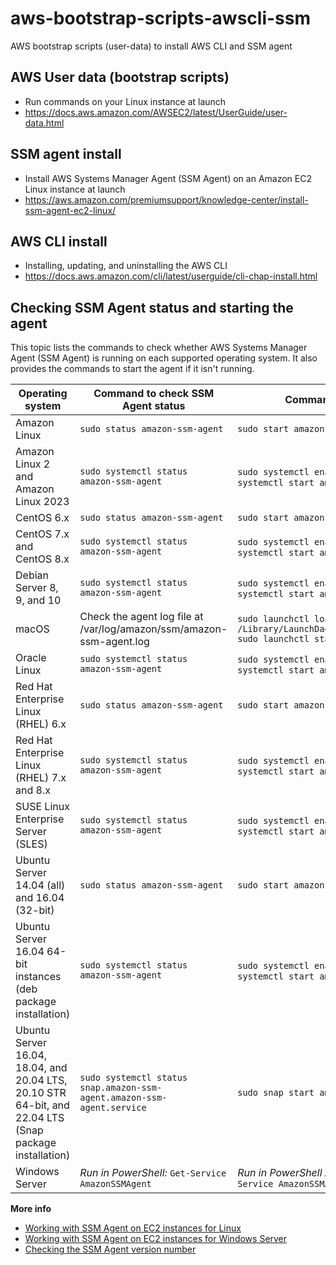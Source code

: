 # aws-bootstrap-scripts-awscli-ssm
AWS bootstrap scripts (user-data) to install AWS CLI and SSM agent

## AWS User data (bootstrap scripts) 

* Run commands on your Linux instance at launch
* https://docs.aws.amazon.com/AWSEC2/latest/UserGuide/user-data.html

## SSM agent install

* Install AWS Systems Manager Agent (SSM Agent) on an Amazon EC2 Linux instance at launch
* https://aws.amazon.com/premiumsupport/knowledge-center/install-ssm-agent-ec2-linux/

## AWS CLI install

* Installing, updating, and uninstalling the AWS CLI
* https://docs.aws.amazon.com/cli/latest/userguide/cli-chap-install.html  

## Checking SSM Agent status and starting the agent<a name="ssm-agent-status-and-restart"></a>

This topic lists the commands to check whether AWS Systems Manager Agent \(SSM Agent\) is running on each supported operating system\. It also provides the commands to start the agent if it isn't running\.


| Operating system | Command to check SSM Agent status | Command to start SSM Agent | 
| --- | --- | --- | 
| Amazon Linux |  `sudo status amazon-ssm-agent`  |  `sudo start amazon-ssm-agent`  | 
| Amazon Linux 2 and Amazon Linux 2023 |  `sudo systemctl status amazon-ssm-agent`  |  `sudo systemctl enable amazon-ssm-agent` `sudo systemctl start amazon-ssm-agent`  | 
| CentOS 6\.x |  `sudo status amazon-ssm-agent`  |  `sudo start amazon-ssm-agent`  | 
| CentOS 7\.x and CentOS 8\.x |  `sudo systemctl status amazon-ssm-agent`  |  `sudo systemctl enable amazon-ssm-agent` `sudo systemctl start amazon-ssm-agent`  | 
| Debian Server 8, 9, and 10 |  `sudo systemctl status amazon-ssm-agent`  |  `sudo systemctl enable amazon-ssm-agent` `sudo systemctl start amazon-ssm-agent`  | 
| macOS | Check the agent log file at /var/log/amazon/ssm/amazon\-ssm\-agent\.log |  `sudo launchctl load -w /Library/LaunchDaemons/com.amazon.aws.ssm.plist` `sudo launchctl start com.amazon.aws.ssm`  | 
| Oracle Linux |  `sudo systemctl status amazon-ssm-agent`  |  `sudo systemctl enable amazon-ssm-agent` `sudo systemctl start amazon-ssm-agent`  | 
| Red Hat Enterprise Linux \(RHEL\) 6\.x |  `sudo status amazon-ssm-agent`  |  `sudo start amazon-ssm-agent`  | 
| Red Hat Enterprise Linux \(RHEL\) 7\.x and 8\.x |  `sudo systemctl status amazon-ssm-agent`  |  `sudo systemctl enable amazon-ssm-agent` `sudo systemctl start amazon-ssm-agent`  | 
| SUSE Linux Enterprise Server \(SLES\) |  `sudo systemctl status amazon-ssm-agent`  |  `sudo systemctl enable amazon-ssm-agent` `sudo systemctl start amazon-ssm-agent`  | 
| Ubuntu Server 14\.04 \(all\) and 16\.04 \(32\-bit\) |  `sudo status amazon-ssm-agent`  |  `sudo start amazon-ssm-agent`  | 
| Ubuntu Server 16\.04 64\-bit instances \(deb package installation\) |  `sudo systemctl status amazon-ssm-agent`  |  `sudo systemctl enable amazon-ssm-agent` `sudo systemctl start amazon-ssm-agent`  | 
| Ubuntu Server 16\.04, 18\.04, and 20\.04 LTS, 20\.10 STR 64\-bit, and 22\.04 LTS \(Snap package installation\) |  `sudo systemctl status snap.amazon-ssm-agent.amazon-ssm-agent.service`  |  `sudo snap start amazon-ssm-agent`  | 
| Windows Server |  *Run in PowerShell:* `Get-Service AmazonSSMAgent`  |  *Run in PowerShell Administrator mode:* `Start-Service AmazonSSMAgent`  | 

**More info**  
+ [Working with SSM Agent on EC2 instances for Linux](sysman-install-ssm-agent.md)
+ [Working with SSM Agent on EC2 instances for Windows Server](sysman-install-ssm-win.md)
+ [Checking the SSM Agent version number](ssm-agent-get-version.md)
